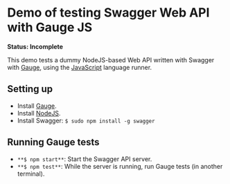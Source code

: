 # Demo of testing Swagger Web API with Gauge JS

**Status: Incomplete**

This demo tests a dummy NodeJS-based Web API written with Swagger with [Gauge][_gauge], using the [JavaScript][_gaugejs] language runner.

## Setting up

* Install [Gauge][_gauge].
* Install [NodeJS][_node].
* Install Swagger: `$ sudo npm install -g swagger`

## Running Gauge tests

* `**$ npm start**`: Start the Swagger API server.
* `**$ npm test**`: While the server is running, run Gauge tests (in another terminal).

[_gauge]: http://getgauge.io
[_gaugejs]: https://github.com/getgauge-contrib/gauge-js
[_node]: https://nodejs.org
